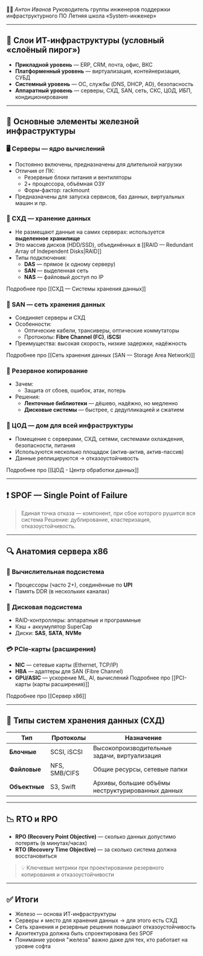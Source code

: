 👨‍🏫 *Антон Иванов*
Руководитель группы инженеров поддержки инфраструктурного ПО
Летняя школа «System-инженер»

---

## 📐 Слои ИТ-инфраструктуры (условный «слоёный пирог»)

- **Прикладной уровень** — ERP, CRM, почта, офис, ВКС
- **Платформенный уровень** — виртуализация, контейнеризация, СУБД
- **Системный уровень** — ОС, службы (DNS, DHCP, AD), безопасность
- **Аппаратный уровень** — серверы, СХД, SAN, сеть, СКС, ЦОД, ИБП, кондиционирование

---

## 🔧 Основные элементы железной инфраструктуры

### 🖥️ Серверы — ядро вычислений
- Постоянно включены, предназначены для длительной нагрузки
- Отличия от ПК:
  - Резервные блоки питания и вентиляторы
  - 2+ процессора, объёмная ОЗУ
  - Форм-фактор: rackmount
- Предназначены для запуска сервисов, баз данных, виртуальных машин и пр.

### 💽 СХД — хранение данных
- Не размещают данные на самих серверах: используется **выделенное хранилище**
- Это массив дисков (HDD/SSD), объединённых в [[RAID — Redundant Array of Independent Disks|RAID]]
- Типы подключения:
  - **DAS** — прямое (к одному серверу)
  - **SAN** — выделенная сеть
  - **NAS** — файловый доступ по IP

Подробнее про [[СХД — Системы хранения данных]]

### 🔗 SAN — сеть хранения данных
- Соединяет серверы и СХД
- Особенности:
  - Оптические кабели, трансиверы, оптические коммутаторы
  - Протоколы: **Fibre Channel (FC)**, **iSCSI**
- Преимущества: высокая скорость, низкие задержки, надёжность

Подробнее про [[Сеть хранения данных (SAN — Storage Area Network)]]

### 🔁 Резервное копирование
- Зачем:
  - Защита от сбоев, ошибок, атак, потерь
- Решения:
  - **Ленточные библиотеки** — дёшево, надёжно, но медленно
  - **Дисковые системы** — быстрее, с дедупликацией и сжатием

### 🏢 ЦОД — дом для всей инфраструктуры
- Помещение с серверами, СХД, сетями, системами охлаждения, безопасности, питания
- Используются несколько площадок (актив-актив, актив-пассив)
- Данные реплицируются → отказоустойчивость

Подробнее про [[ЦОД - Центр обработки данных]]

---

## ❗ SPOF — Single Point of Failure

> Единая точка отказа — компонент, при сбое которого рушится вся система
Решение: дублирование, кластеризация, отказоустойчивость.

---

## 🔍 Анатомия сервера x86

### 🧠 Вычислительная подсистема
- Процессоры (часто 2+), соединённые по **UPI**
- Память DDR (в нескольких каналах)

### 💾 Дисковая подсистема
- RAID-контроллеры: аппаратные и программные
- Кэш + аккумулятор SuperCap
- Диски: **SAS**, **SATA**, **NVMe**

### 💳 PCIe-карты (расширения)
- **NIC** — сетевые карты (Ethernet, TCP/IP)
- **HBA** — адаптеры для SAN (Fibre Channel)
- **GPU/ASIC** — ускорение ML, AI, вычислений
  Подробнее про [[PCI-карты (карты расширения)]]

Подробнее про [[Сервер x86]]

---

## 💾 Типы систем хранения данных (СХД)

| Тип        | Протоколы      | Назначение                                      |
|------------|----------------|-------------------------------------------------|
| **Блочные**  | SCSI, iSCSI     | Высокопроизводительные задачи, виртуализация    |
| **Файловые** | NFS, SMB/CIFS   | Общие ресурсы, сетевые папки                    |
| **Объектные**| S3, Swift       | Архивы, большие объёмы неструктурированных данных |

---

## 📉 RTO и RPO

- **RPO (Recovery Point Objective)** — сколько данных допустимо потерять (в минутах/часах)
- **RTO (Recovery Time Objective)** — за сколько система должна восстановиться

> 💡 Ключевые метрики при проектировании резервного копирования и отказоустойчивости

---

## ✅ Итоги

- Железо — основа ИТ-инфраструктуры
- Серверы ≠ место для хранения данных → для этого есть СХД
- Сеть хранения и резервные решения повышают отказоустойчивость
- Архитектура должна быть спроектирована без SPOF
- Понимание уровня "железа" важно даже для тех, кто работает на уровне софта

